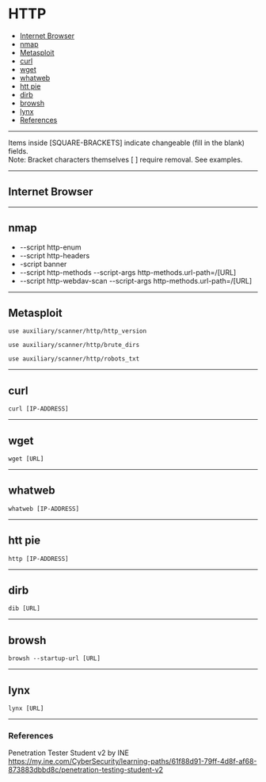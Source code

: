 # HTTP

* [Internet Browser](#internet-browser)
* [nmap](#nmap)
* [Metasploit](#metasploit)
* [curl](#curl)
* [wget](#wget)
* [whatweb](#whatweb)
* [htt pie](#htt-pie)
* [dirb](#dirb)
* [browsh](#browsh)
* [lynx](#lynx)
* [References](#references)

***********************************************************************
Items inside [SQUARE-BRACKETS] indicate changeable (fill in the blank) fields.  
Note: Bracket characters themselves [ ] require removal. See examples.
***********************************************************************

## Internet Browser
***********************************************************************

## nmap
* --script http-enum
* --script http-headers
* -script banner
* --script http-methods --script-args http-methods.url-path=/[URL]
* --script http-webdav-scan --script-args http-methods.url-path=/[URL]

***********************************************************************

## Metasploit
```
use auxiliary/scanner/http/http_version
```
```
use auxiliary/scanner/http/brute_dirs
```
```
use auxiliary/scanner/http/robots_txt
```

***********************************************************************

## curl
```
curl [IP-ADDRESS]
```

***********************************************************************

## wget
```
wget [URL]
```

***********************************************************************

## whatweb
```
whatweb [IP-ADDRESS] 
```

***********************************************************************

## htt pie
```
http [IP-ADDRESS]
```

***********************************************************************

## dirb
```
dib [URL]
```

***********************************************************************

## browsh
```
browsh --startup-url [URL]
```

***********************************************************************

## lynx
```
lynx [URL]
```

***********************************************************************

### References

Penetration Tester Student v2 by INE  
https://my.ine.com/CyberSecurity/learning-paths/61f88d91-79ff-4d8f-af68-873883dbbd8c/penetration-testing-student-v2

